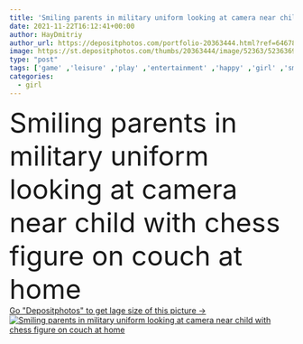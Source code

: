 ```yaml
---
title: 'Smiling parents in military uniform looking at camera near child with chess figure on couch at home '
date: 2021-11-22T16:12:41+00:00
author: HayDmitriy
author_url: https://depositphotos.com/portfolio-20363444.html?ref=64678756
image: https://st.depositphotos.com/thumbs/20363444/image/52363/523636956/api_thumb_450.jpg?forcejpeg=true
type: "post"
tags: ['game' ,'leisure' ,'play' ,'entertainment' ,'happy' ,'girl' ,'smiling' ,'people' ,'caucasian' ,'hobby' ,'kitchen' ,'child' ,'family' ,'man' ,'kid' ,'emotion' ,'blur' ,'home' ,'woman' ,'together' ,'intelligence' ,'indoors' ,'strategy' ,'figures' ,'profession' ,'military' ,'daughter' ,'uniform' ,'skill' ,'mother' ,'soldiers' ,'army' ,'mom' ,'parents' ,'wife' ,'husband' ,'chess' ,'chessboard' ,'dad' ,'father' ,'camouflage' ,'relationship' ,'Veterans' ,'preteen' ,'homecoming' ,'looking at camera' ,'Board Game' ]
categories: 
  - girl
---
```

<div aling="center">
            <font size="60"> Smiling parents in military uniform looking at camera near child with chess figure on couch at home</font>   
</div>
<div>
    <a href='https://st.depositphotos.com/thumbs/20363444/image/52363/523636956/api_thumb_450.jpg?forcejpeg=true?ref=64678756' target=_blank > Go "Depositphotos" to get lage size of this picture ->
        <img href='https://st.depositphotos.com/thumbs/20363444/image/52363/523636956/api_thumb_450.jpg?forcejpeg=true?ref=64678756' src='https://st.depositphotos.com/20363444/52363/i/950/depositphotos_523636956-stock-photo-smiling-parents-military-uniform-looking.jpg?forcejpeg=true' alt='Smiling parents in military uniform looking at camera near child with chess figure on couch at home' >
    </a>
</div>
